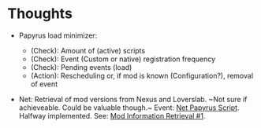 # Thoughts

+ Papyrus load minimizer:
  + (Check): Amount of (active) scripts
  + (Check): Event (Custom or native) registration frequency
  + (Check): Pending events (load)
  + (Action): Rescheduling or, if mod is known (Configuration?), removal of event

+ Net: Retrieval of mod versions from Nexus and Loverslab. ~Not sure if achieveable. Could be valuable though.~ Event: [Net Papyrus Script]. Halfway implemented. See: [Mod Information Retrieval #1].

[Net Papyrus Script]: https://github.com/sereni-ty/SkyUtilities/blob/master/SkyUtilities/Papyrus%20Exports/SKUNet.psc#L49-L69
[Mod Information Retrieval #1]: https://github.com/sereni-ty/SkyUtilities/commit/7c133bd91f9874f7def6baf63b41434e2367cdb5
